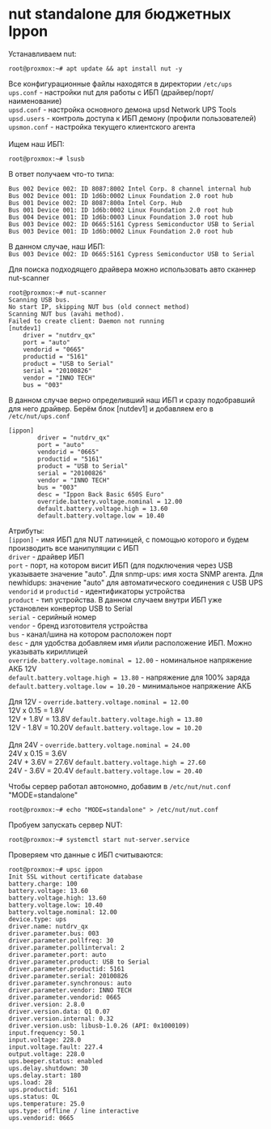 # nut standalone для бюджетных Ippon 
Устанавливаем nut:
```
root@proxmox:~# apt update && apt install nut -y
```

Все конфигурационные файлы находятся в директории `/etc/ups` </br>
`ups.conf` - настройки nut для работы с ИБП (драйвер/порт/наименование) </br>
`upsd.conf` - настройка основного демона upsd Network UPS Tools </br>
`upsd.users` - контроль доступа к ИБП демону (профили пользователей) </br>
`upsmon.conf` - настройка текущего клиентского агента </br>
</br>
Ищем наш ИБП:
```
root@proxmox:~# lsusb
```
В ответ получаем что-то типа:
```
Bus 002 Device 002: ID 8087:8002 Intel Corp. 8 channel internal hub
Bus 002 Device 001: ID 1d6b:0002 Linux Foundation 2.0 root hub
Bus 001 Device 002: ID 8087:800a Intel Corp. Hub
Bus 001 Device 001: ID 1d6b:0002 Linux Foundation 2.0 root hub
Bus 004 Device 001: ID 1d6b:0003 Linux Foundation 3.0 root hub
Bus 003 Device 002: ID 0665:5161 Cypress Semiconductor USB to Serial
Bus 003 Device 001: ID 1d6b:0002 Linux Foundation 2.0 root hub
```
В данном случае, наш ИБП: </br>
`Bus 003 Device 002: ID 0665:5161 Cypress Semiconductor USB to Serial` </br>

Для поиска подходящего драйвера можно использовать авто сканнер nut-scanner
```
root@proxmox:~# nut-scanner 
Scanning USB bus.
No start IP, skipping NUT bus (old connect method)
Scanning NUT bus (avahi method).
Failed to create client: Daemon not running
[nutdev1]
	driver = "nutdrv_qx"
	port = "auto"
	vendorid = "0665"
	productid = "5161"
	product = "USB to Serial"
	serial = "20100826"
	vendor = "INNO TECH"
	bus = "003"
```
В данном случае верно определивший наш ИБП и сразу подобравший для него драйвер. Берём блок [nutdev1] и добавляем его в `/etc/nut/ups.conf`
```
[ippon]
        driver = "nutdrv_qx"
        port = "auto"
        vendorid = "0665"
        productid = "5161"
        product = "USB to Serial"
        serial = "20100826"
        vendor = "INNO TECH"
        bus = "003"
        desc = "Ippon Back Basic 650S Euro"
        override.battery.voltage.nominal = 12.00
        default.battery.voltage.high = 13.60
        default.battery.voltage.low = 10.40
```
Атрибуты: </br>
`[ippon]` - имя ИБП для NUT латиницей, с помощью которого и будем производить все манипуляции с ИБП </br>
`driver` - драйвер ИБП </br>
`port` - порт, на котором висит ИБП (для подключения через USB указываете значение "auto". Для snmp-ups: имя хоста SNMP агента. Для newhidups: значение "auto" для автоматического соединения с USB UPS </br>
`vendorid` и `productid` - идентификаторы устройства </br>
`product` - тип устройства. В данном случаем внутри ИБП уже установлен конвертор USB to Serial </br>
`serial` - серийный номер </br>
`vendor` - бренд изготовителя устройства </br>
`bus` - канал/шина на котором расположен порт </br>
`desc` - для удобства добавляем имя и\или расположение ИБП. Можно указывать кириллицей </br>
`override.battery.voltage.nominal = 12.00` - номинальное напряжение АКБ 12V </br>
`default.battery.voltage.high = 13.80` - напряжение для 100% заряда </br>
`default.battery.voltage.low = 10.20` - минимальное напряжение АКБ </br>

Для 12V - `override.battery.voltage.nominal = 12.00` </br>
12V x 0.15 = 1.8V </br>
12V + 1.8V = 13.8V `default.battery.voltage.high = 13.80` </br>
12V - 1.8V = 10.20V `default.battery.voltage.low = 10.20` </br>
</br>
Для 24V - `override.battery.voltage.nominal = 24.00` </br>
24V x 0.15 = 3.6V </br>
24V + 3.6V = 27.6V `default.battery.voltage.high = 27.60` </br>
24V - 3.6V = 20.4V `default.battery.voltage.low = 20.40` </br>

Чтобы сервер работал автономно, добавим в `/etc/nut/nut.conf` "MODE=standalone" </br>
```
root@proxmox:~# echo "MODE=standalone" > /etc/nut/nut.conf
```
Пробуем запускать сервер NUT: </br>
```
root@proxmox:~# systemctl start nut-server.service
```
Проверяем что данные с ИБП считываются:
```
root@proxmox:~# upsc ippon
Init SSL without certificate database
battery.charge: 100
battery.voltage: 13.60
battery.voltage.high: 13.60
battery.voltage.low: 10.40
battery.voltage.nominal: 12.00
device.type: ups
driver.name: nutdrv_qx
driver.parameter.bus: 003
driver.parameter.pollfreq: 30
driver.parameter.pollinterval: 2
driver.parameter.port: auto
driver.parameter.product: USB to Serial
driver.parameter.productid: 5161
driver.parameter.serial: 20100826
driver.parameter.synchronous: auto
driver.parameter.vendor: INNO TECH
driver.parameter.vendorid: 0665
driver.version: 2.8.0
driver.version.data: Q1 0.07
driver.version.internal: 0.32
driver.version.usb: libusb-1.0.26 (API: 0x1000109)
input.frequency: 50.1
input.voltage: 228.0
input.voltage.fault: 227.4
output.voltage: 228.0
ups.beeper.status: enabled
ups.delay.shutdown: 30
ups.delay.start: 180
ups.load: 28
ups.productid: 5161
ups.status: OL
ups.temperature: 25.0
ups.type: offline / line interactive
ups.vendorid: 0665
```
